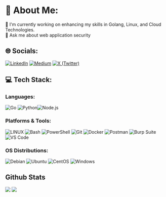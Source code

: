 # 💫 About Me:
🔭 I'm currently working on enhancing my skills in Golang, Linux, and Cloud Technologies.  <br> 💬 Ask me about web application security  
## 🌐 Socials:
[![LinkedIn](https://img.shields.io/badge/LinkedIn-%230077B5.svg?style=for-the-badge&logo=linkedin&logoColor=white)](https://www.linkedin.com/in/hac%C4%B1a%C4%9Fa-sad%C4%B1xov-55bb13318/) [![Medium](https://img.shields.io/badge/Medium-%23000000.svg?style=for-the-badge&logo=medium&logoColor=white)](https://medium.com/@hajiaghasadikhov)   [![X (Twitter)](https://img.shields.io/badge/Twitter-%231DA1F2.svg?style=for-the-badge&logo=x&logoColor=white)](https://x.com/Hajiagha___)

## 💻 Tech Stack:
### Languages:
![Go](https://img.shields.io/badge/go-%2300ADD8.svg?style=for-the-badge&logo=go&logoColor=white) ![Python](https://img.shields.io/badge/python-3670A0?style=for-the-badge&logo=python&logoColor=ffdd54)![Node.js](https://img.shields.io/badge/Node.js-339933?style=for-the-badge&logo=nodedotjs&logoColor=white)


### Platforms & Tools:
![LINUX](https://img.shields.io/badge/Linux-FCC624?style=for-the-badge&logo=linux&logoColor=black) ![Bash](https://img.shields.io/badge/bash-4EAA25?style=for-the-badge&logo=GNU-Bash&logoColor=white) ![PowerShell](https://img.shields.io/badge/PowerShell-5391FE?style=for-the-badge&logo=powershell&logoColor=white)
  ![Git](https://img.shields.io/badge/GIT-E44C30?style=for-the-badge&logo=git&logoColor=white) ![Docker](https://img.shields.io/badge/docker-%230db7ed.svg?style=for-the-badge&logo=docker&logoColor=white) ![Postman](https://img.shields.io/badge/Postman-FF6C37?style=for-the-badge&logo=postman&logoColor=white) ![Burp Suite](https://img.shields.io/badge/Burp_Suite-FF7600?style=for-the-badge&logo=burp-suite&logoColor=white) ![VS Code](https://img.shields.io/badge/VS%20Code-0078d7?style=for-the-badge&logo=visual%20studio%20code&logoColor=white)



### OS Distributions:
![Debian](https://img.shields.io/badge/Debian-A81D33?style=for-the-badge&logo=debian&logoColor=white) ![Ubuntu](https://img.shields.io/badge/Ubuntu-E95420?style=for-the-badge&logo=ubuntu&logoColor=white) ![CentOS](https://img.shields.io/badge/CentOS-262577?style=for-the-badge&logo=centos&logoColor=white) ![Windows](https://img.shields.io/badge/Windows-0078D6?style=for-the-badge&logo=windows&logoColor=white)

## Github Stats
![](https://github-readme-stats.vercel.app/api?username=Hajiagha-Sadikhov&theme=blue-green)
![](https://github-readme-stats.vercel.app/api/top-langs/?username=Hajiagha-Sadikhov&layout=compact&theme=dark&card_width=1000&hide_border=true&hide=pascal&cache_seconds=1800)
